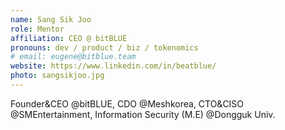 ```yaml
---
name: Sang Sik Joo
role: Mentor
affiliation: CEO @ bitBLUE
pronouns: dev / product / biz / tokenomics
# email: eugene@bitblue.team
website: https://www.linkedin.com/in/beatblue/
photo: sangsikjoo.jpg
---
```


Founder&CEO @bitBLUE, CDO @Meshkorea, CTO&CISO @SMEntertainment, Information Security (M.E) @Dongguk Univ.
